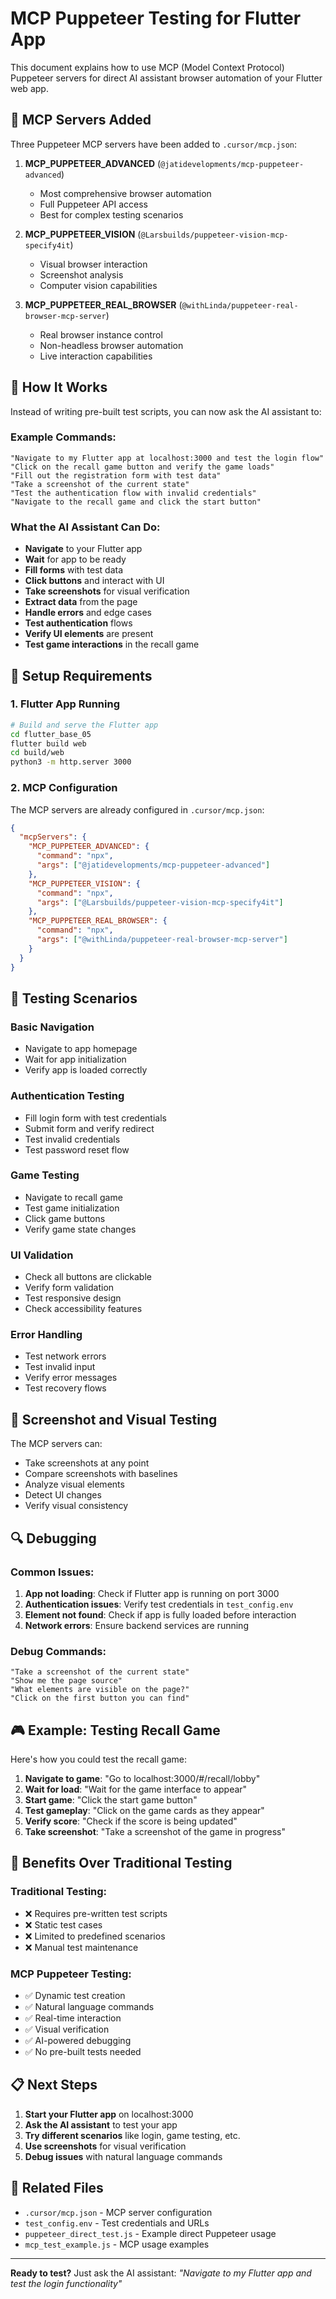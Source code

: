 # MCP Puppeteer Testing for Flutter App

This document explains how to use MCP (Model Context Protocol) Puppeteer servers for direct AI assistant browser automation of your Flutter web app.

## 🚀 MCP Servers Added

Three Puppeteer MCP servers have been added to `.cursor/mcp.json`:

1. **MCP_PUPPETEER_ADVANCED** (`@jatidevelopments/mcp-puppeteer-advanced`)
   - Most comprehensive browser automation
   - Full Puppeteer API access
   - Best for complex testing scenarios

2. **MCP_PUPPETEER_VISION** (`@Larsbuilds/puppeteer-vision-mcp-specify4it`)
   - Visual browser interaction
   - Screenshot analysis
   - Computer vision capabilities

3. **MCP_PUPPETEER_REAL_BROWSER** (`@withLinda/puppeteer-real-browser-mcp-server`)
   - Real browser instance control
   - Non-headless browser automation
   - Live interaction capabilities

## 🎯 How It Works

Instead of writing pre-built test scripts, you can now ask the AI assistant to:

### Example Commands:
```
"Navigate to my Flutter app at localhost:3000 and test the login flow"
"Click on the recall game button and verify the game loads"
"Fill out the registration form with test data"
"Take a screenshot of the current state"
"Test the authentication flow with invalid credentials"
"Navigate to the recall game and click the start button"
```

### What the AI Assistant Can Do:
- **Navigate** to your Flutter app
- **Wait** for app to be ready
- **Fill forms** with test data
- **Click buttons** and interact with UI
- **Take screenshots** for visual verification
- **Extract data** from the page
- **Handle errors** and edge cases
- **Test authentication** flows
- **Verify UI elements** are present
- **Test game interactions** in the recall game

## 🔧 Setup Requirements

### 1. Flutter App Running
```bash
# Build and serve the Flutter app
cd flutter_base_05
flutter build web
cd build/web
python3 -m http.server 3000
```

### 2. MCP Configuration
The MCP servers are already configured in `.cursor/mcp.json`:
```json
{
  "mcpServers": {
    "MCP_PUPPETEER_ADVANCED": {
      "command": "npx",
      "args": ["@jatidevelopments/mcp-puppeteer-advanced"]
    },
    "MCP_PUPPETEER_VISION": {
      "command": "npx",
      "args": ["@Larsbuilds/puppeteer-vision-mcp-specify4it"]
    },
    "MCP_PUPPETEER_REAL_BROWSER": {
      "command": "npx",
      "args": ["@withLinda/puppeteer-real-browser-mcp-server"]
    }
  }
}
```

## 🧪 Testing Scenarios

### Basic Navigation
- Navigate to app homepage
- Wait for app initialization
- Verify app is loaded correctly

### Authentication Testing
- Fill login form with test credentials
- Submit form and verify redirect
- Test invalid credentials
- Test password reset flow

### Game Testing
- Navigate to recall game
- Test game initialization
- Click game buttons
- Verify game state changes

### UI Validation
- Check all buttons are clickable
- Verify form validation
- Test responsive design
- Check accessibility features

### Error Handling
- Test network errors
- Test invalid input
- Verify error messages
- Test recovery flows

## 📸 Screenshot and Visual Testing

The MCP servers can:
- Take screenshots at any point
- Compare screenshots with baselines
- Analyze visual elements
- Detect UI changes
- Verify visual consistency

## 🔍 Debugging

### Common Issues:
1. **App not loading**: Check if Flutter app is running on port 3000
2. **Authentication issues**: Verify test credentials in `test_config.env`
3. **Element not found**: Check if app is fully loaded before interaction
4. **Network errors**: Ensure backend services are running

### Debug Commands:
```
"Take a screenshot of the current state"
"Show me the page source"
"What elements are visible on the page?"
"Click on the first button you can find"
```

## 🎮 Example: Testing Recall Game

Here's how you could test the recall game:

1. **Navigate to game**: "Go to localhost:3000/#/recall/lobby"
2. **Wait for load**: "Wait for the game interface to appear"
3. **Start game**: "Click the start game button"
4. **Test gameplay**: "Click on the game cards as they appear"
5. **Verify score**: "Check if the score is being updated"
6. **Take screenshot**: "Take a screenshot of the game in progress"

## 🚀 Benefits Over Traditional Testing

### Traditional Testing:
- ❌ Requires pre-written test scripts
- ❌ Static test cases
- ❌ Limited to predefined scenarios
- ❌ Manual test maintenance

### MCP Puppeteer Testing:
- ✅ Dynamic test creation
- ✅ Natural language commands
- ✅ Real-time interaction
- ✅ Visual verification
- ✅ AI-powered debugging
- ✅ No pre-built tests needed

## 📋 Next Steps

1. **Start your Flutter app** on localhost:3000
2. **Ask the AI assistant** to test your app
3. **Try different scenarios** like login, game testing, etc.
4. **Use screenshots** for visual verification
5. **Debug issues** with natural language commands

## 🔗 Related Files

- `.cursor/mcp.json` - MCP server configuration
- `test_config.env` - Test credentials and URLs
- `puppeteer_direct_test.js` - Example direct Puppeteer usage
- `mcp_test_example.js` - MCP usage examples

---

**Ready to test?** Just ask the AI assistant: *"Navigate to my Flutter app and test the login functionality"* 